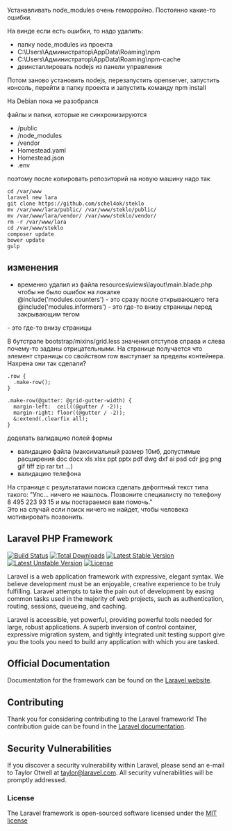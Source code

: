


Устанавливать node_modules очень геморройно. Постоянно какие-то ошибки.  

На винде если есть ошибки, то надо удалить:
* папку node_modules из проекта
* C:\Users\Администратор\AppData\Roaming\npm
* C:\Users\Администратор\AppData\Roaming\npm-cache
* деинсталлировать nodejs из панели управления

Потом заново установить nodejs, перезапустить openserver, запустить консоль, перейти в папку проекта и запустить команду npm install


На Debian пока не разобрался



файлы и папки, которые не синхронизируются
* /public
* /node_modules
* /vendor
* Homestead.yaml
* Homestead.json
* .env

поэтому после копировать репозиторий на новую машину надо так
```
cd /var/www
laravel new lara
git clone https://github.com/schel4ok/steklo
mv /var/www/lara/public/ /var/www/steklo/public/
mv /var/www/lara/vendor/ /var/www/steklo/vendor/
rm -r /var/www/lara
cd /var/www/steklo
composer update
bower update
gulp
```


## изменения
* временно удалил из файла resources\views\layout\main.blade.php чтобы не было ошибок на локалке  
@include('modules.counters') - это сразу после открывающего тега <body>
@include('modules.informers') - это где-то внизу страницы перед закрывающим тегом </body>
<script src="https://www.google.com/recaptcha/api.js"></script> - это где-то внизу страницы  

В бутстрапе bootstrap/mixins/grid.less значения отступов справа и слева почему-то заданы отрицательными. На странице получается что элемент страницы со свойством row выступает за пределы контейнера. Нахрена они так сделали?  
```
.row {
  .make-row();
}
  
.make-row(@gutter: @grid-gutter-width) {
  margin-left:  ceil((@gutter / -2));
  margin-right: floor((@gutter / -2));
  &:extend(.clearfix all);
}
```

доделать валидацию полей формы  
* валидацию файла (максимальный размер 10мб, допустимые расширения doc docx xls xlsx ppt pptx pdf dwg dxf ai psd cdr jpg png gif tiff zip rar txt ...)  
* валидацию телефона  


На странице с результатами поиска сделать дефолтный текст типа такого:
"Упс... ничего не нашлось. Позвоните специалисту по телефону 8 495 223 93 15 и мы постараемся вам помочь."  
Это на случай если поиск ничего не найдет, чтобы человека мотивировать позвонить.




## Laravel PHP Framework

[![Build Status](https://travis-ci.org/laravel/framework.svg)](https://travis-ci.org/laravel/framework)
[![Total Downloads](https://poser.pugx.org/laravel/framework/d/total.svg)](https://packagist.org/packages/laravel/framework)
[![Latest Stable Version](https://poser.pugx.org/laravel/framework/v/stable.svg)](https://packagist.org/packages/laravel/framework)
[![Latest Unstable Version](https://poser.pugx.org/laravel/framework/v/unstable.svg)](https://packagist.org/packages/laravel/framework)
[![License](https://poser.pugx.org/laravel/framework/license.svg)](https://packagist.org/packages/laravel/framework)

Laravel is a web application framework with expressive, elegant syntax. We believe development must be an enjoyable, creative experience to be truly fulfilling. Laravel attempts to take the pain out of development by easing common tasks used in the majority of web projects, such as authentication, routing, sessions, queueing, and caching.

Laravel is accessible, yet powerful, providing powerful tools needed for large, robust applications. A superb inversion of control container, expressive migration system, and tightly integrated unit testing support give you the tools you need to build any application with which you are tasked.

## Official Documentation

Documentation for the framework can be found on the [Laravel website](http://laravel.com/docs).

## Contributing

Thank you for considering contributing to the Laravel framework! The contribution guide can be found in the [Laravel documentation](http://laravel.com/docs/contributions).

## Security Vulnerabilities

If you discover a security vulnerability within Laravel, please send an e-mail to Taylor Otwell at taylor@laravel.com. All security vulnerabilities will be promptly addressed.

### License

The Laravel framework is open-sourced software licensed under the [MIT license](http://opensource.org/licenses/MIT)
